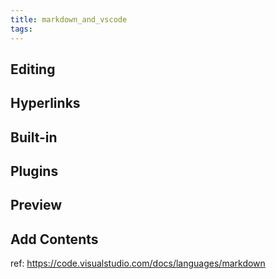 ```yaml
---
title: markdown_and_vscode
tags:
---
```


## Editing
## Hyperlinks
## Built-in
## Plugins
## Preview
## Add Contents

ref: https://code.visualstudio.com/docs/languages/markdown